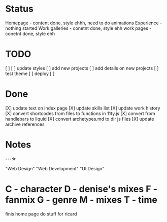 
# Status 
Homepage - content done, style ehhh, need to do animations
Experience - nothing started
Work galleries - conetnt done, style ehh
work pages - conetnt done, style ehh


# TODO
[ ]
[ ] update styles
[ ] add new projects
[ ] add details on new projects
[ ] test theme
[ ] deploy
[ ] 


# Done
[X] update text on index page
[X] update skills list
[X] update work history
[X] convert shortcodes from files to functions in 11ty.js
[X] convert from handlebars to liquid
[X] convert archetypes.md to dir js files
[X] update archive references

# Notes
---☆

"Web Design" "Web Development" "UI Design"

C - character
D - denise's mixes
F - fanmix
G - genre
M - mixes
T - time 
==============
finis home page
do stuff for ricard

